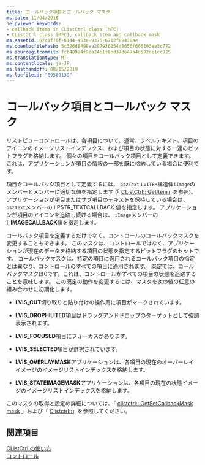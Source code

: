 ```yaml
---
title: コールバック項目とコールバック マスク
ms.date: 11/04/2016
helpviewer_keywords:
- callback items in CListCtrl class [MFC]
- CListCtrl class [MFC], callback item and callback mask
ms.assetid: 67c1f76f-6144-453e-9376-6712f89430ae
ms.openlocfilehash: 5c326d8498ea297936254a8650f666103ea3c772
ms.sourcegitcommit: fcb48824f9ca24b1f8bd37d647a4d592de1cc925
ms.translationtype: MT
ms.contentlocale: ja-JP
ms.lasthandoff: 08/15/2019
ms.locfileid: "69509139"
---
```

# <a name="callback-items-and-the-callback-mask"></a>コールバック項目とコールバック マスク

リストビューコントロールは、各項目について、通常、ラベルテキスト、項目のアイコンのイメージリストインデックス、および項目の状態に対する一連のビットフラグを格納します。 個々の項目をコールバック項目として定義できます。これは、アプリケーションが項目の情報の一部を既に格納している場合に便利です。

項目をコールバック項目として定義するには、 `pszText` `LVITEM`構造体`iImage`のメンバーとメンバーに適切な値を指定します (「 [CListCtrl:: GetItem](../mfc/reference/clistctrl-class.md#getitem)」を参照)。 アプリケーションが項目またはサブ項目のテキストを保持している場合は、 `pszText`メンバーの LPSTR_TEXTCALLBACK 値を指定します。 アプリケーションが項目のアイコンを追跡し続ける場合は、 `iImage`メンバーの**I_IMAGECALLBACK**値を指定します。

コールバック項目を定義するだけでなく、コントロールのコールバックマスクを変更することもできます。 このマスクは、コントロールではなく、アプリケーションが現在のデータを格納する項目の状態を指定するビットフラグのセットです。 コールバックマスクは、特定の項目に適用されるコールバック項目の指定とは異なり、コントロールのすべての項目に適用されます。 既定では、コールバックマスクは0です。これは、コントロールがすべての項目の状態を追跡することを意味します。 この既定の動作を変更するには、マスクを次の値の任意の組み合わせに初期化します。

- **LVIS_CUT**切り取りと貼り付けの操作用に項目がマークされています。

- **LVIS_DROPHILITED**項目はドラッグアンドドロップのターゲットとして強調表示されます。

- **LVIS_FOCUSED**項目にフォーカスがあります。

- **LVIS_SELECTED**項目が選択されています。

- **LVIS_OVERLAYMASK**アプリケーションは、各項目の現在のオーバーレイイメージのイメージリストインデックスを格納します。

- **LVIS_STATEIMAGEMASK**アプリケーションは、各項目の現在の状態イメージのイメージリストインデックスを格納します。

このマスクの取得と設定の詳細については、「 [clistctrl:: GetSetCallbackMask mask](../mfc/reference/clistctrl-class.md#getcallbackmask) 」および「 [Clistctrl::](../mfc/reference/clistctrl-class.md#setcallbackmask)」を参照してください。

## <a name="see-also"></a>関連項目

[CListCtrl の使い方](../mfc/using-clistctrl.md)<br/>
[コントロール](../mfc/controls-mfc.md)
